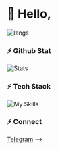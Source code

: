 # **👋 Hello,**

![langs](https://api.githubtrends.io/user/svg/cyberassemble/langs?time_range=one_year&use_percent=True&compact=True&theme=classic)

### ⚡ Github Stat

![Stats](https://github-stats-alpha.vercel.app/api/?username=cyberassemble&cc=fff&tc=DF7431&ic=DF7431)

### ⚡ Tech Stack

![My Skills](https://skillicons.dev/icons?i=bootstrap,php,css,bots,django,go,java,wordpress,git,kubernetes,docker,c,vim,aws,gcp,azure,react,vue,flutter,kotlin,nodejs,figma&theme=light)

### ⚡ Connect

[Telegram](https://telegram.dog/cyberxbd "Telegram") -->
  <!-- [![Footer](https://avatars.githubusercontent.com/u/103957663?v=4 "Footer")](http://mosafirr.github.io "Footer")
